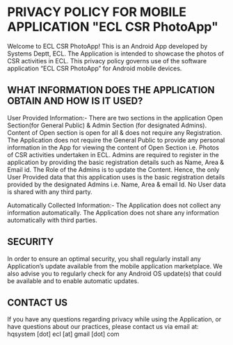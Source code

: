 
PRIVACY POLICY FOR MOBILE APPLICATION "ECL CSR PhotoApp"
===================================================================================================================================
Welcome to ECL CSR PhotoApp!
This is an Android App developed by Systems Deptt, ECL. The Application is intended to showcase the photos of CSR activities in ECL.
This privacy policy governs use of the software application “ECL CSR PhotoApp” for Android mobile devices.

WHAT INFORMATION DOES THE APPLICATION OBTAIN AND HOW IS IT USED?
-------------------------------------------------------------------
User Provided Information:-
There are two sections in the application Open Section(for General Public) & Admin Section (for designated Admins).
Content of Open section is open for all & does not require any Registration. The Application does not require the General Public to provide 
any personal information in the App for viewing the content of Open Section i.e. Photos of CSR activities undertaken in ECL.
Admins are required to register in the application by providing the basic registration details such as Name, Area & Email id. The Role of the Admins is 
to update the Content. 
Hence, the only User Provided data that this application uses is the basic registration details provided by the designated Admins i.e. Name, Area 
& email Id. No User data is shared with any third party.

Automatically Collected Information:-
The Application does not collect any information automatically.
The Application does not share any information automatically with third parties.

SECURITY
---------
In order to ensure an optimal security, you shall regularly install any Application’s update available from the mobile application marketplace.
We also advise you to regularly check for any Android OS update(s) that could be available and to enable automatic updates.

CONTACT US
-----------
If you have any questions regarding privacy while using the Application, or have questions about our practices, please contact us via email at:
hqsystem [dot] ecl [at] gmail [dot] com
